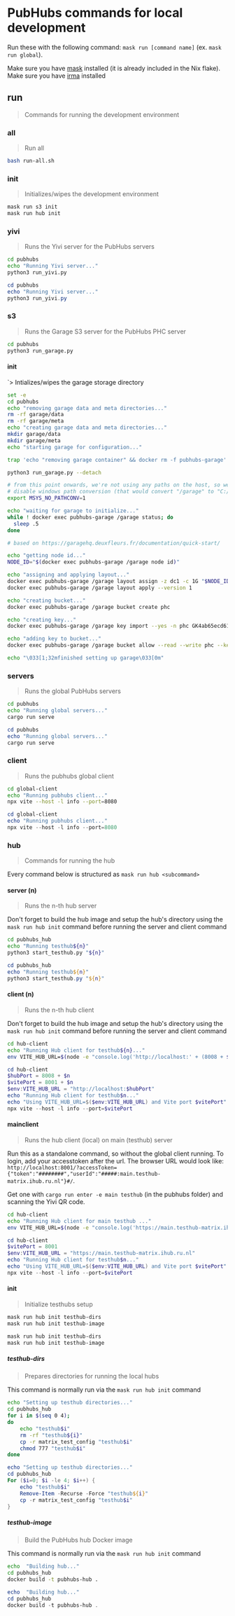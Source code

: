 # PubHubs commands for local development

Run these with the following command: `mask run [command name]` (ex. `mask run global`).

Make sure you have [mask](https://github.com/jacobdeichert/mask) installed (it is already included in the Nix flake).
Make sure you have [irma](https://github.com/privacybydesign/irmago) installed

## run

> Commands for running the development environment

### all

> Run all

```sh
bash run-all.sh
```

### init

> Initializes/wipes the development environment
```sh
mask run s3 init
mask run hub init
```

### yivi

> Runs the Yivi server for the PubHubs servers

```sh
cd pubhubs
echo "Running Yivi server..."
python3 run_yivi.py
```

```powershell
cd pubhubs
echo "Running Yivi server..."
python3 run_yivi.py
```

### s3

> Runs the Garage S3 server for the PubHubs PHC server

```sh
cd pubhubs
python3 run_garage.py
```

#### init

`> Intializes/wipes the garage storage directory

```sh
set -e
cd pubhubs
echo "removing garage data and meta directories..."
rm -rf garage/data
rm -rf garage/meta
echo "creating garage data and meta directories..."
mkdir garage/data
mkdir garage/meta
echo "starting garage for configuration..."

trap 'echo "removing garage container" && docker rm -f pubhubs-garage' EXIT INT

python3 run_garage.py --detach

# from this point onwards, we're not using any paths on the host, so we can safely
# disable windows path conversion (that would convert "/garage" to "C:/...")
export MSYS_NO_PATHCONV=1

echo "waiting for garage to initialize..."
while ! docker exec pubhubs-garage /garage status; do
  sleep .5
done

# based on https://garagehq.deuxfleurs.fr/documentation/quick-start/

echo "getting node id..."
NODE_ID="$(docker exec pubhubs-garage /garage node id)"

echo "assigning and applying layout..."
docker exec pubhubs-garage /garage layout assign -z dc1 -c 1G "$NODE_ID"
docker exec pubhubs-garage /garage layout apply --version 1

echo "creating bucket..."
docker exec pubhubs-garage /garage bucket create phc

echo "creating key..."
docker exec pubhubs-garage /garage key import --yes -n phc GK4ab65ecd61df5cd9382075c5 c46af3789d8f98b527538e4eeea6c1130e1356b694f391fa6f9af5098121e50f

echo "adding key to bucket..."
docker exec pubhubs-garage /garage bucket allow --read --write phc --key phc

echo "\033[1;32mfinished setting up garage\033[0m"
```

### servers

> Runs the global PubHubs servers

```sh
cd pubhubs
echo "Running global servers..."
cargo run serve
```

```powershell
cd pubhubs
echo "Running global servers..."
cargo run serve
```

### client

> Runs the pubhubs global client

```sh
cd global-client
echo "Running pubhubs client..."
npx vite --host -l info --port=8080
```

```powershell
cd global-client
echo "Running pubhubs client..."
npx vite --host -l info --port=8080
```

### hub

> Commands for running the hub

Every command below is structured as `mask run hub <subcommand>`

#### server (n)

> Runs the n-th hub server

Don't forget to build the hub image and setup the hub's directory using the
`mask run hub init` command before running the server and client command

```sh
cd pubhubs_hub
echo "Running testhub${n}"
python3 start_testhub.py "${n}"
```

```powershell
cd pubhubs_hub
echo "Running testhub${n}"
python3 start_testhub.py "${n}"
```

#### client (n)

> Runs the n-th hub client

Don't forget to build the hub image and setup the hub's directory using the
`mask run hub init` command before running the server and client command

```sh
cd hub-client
echo "Running Hub client for testhub${n}..."
env VITE_HUB_URL=$(node -e "console.log('http://localhost:' + (8008 + $n))") npx vite --host -l info --port=$(node -e "console.log(8001 + $n)")
```

```powershell
cd hub-client
$hubPort = 8008 + $n
$vitePort = 8001 + $n
$env:VITE_HUB_URL = "http://localhost:$hubPort"
echo "Running Hub client for testhub$n..."
echo "Using VITE_HUB_URL=$($env:VITE_HUB_URL) and Vite port $vitePort"
npx vite --host -l info --port=$vitePort
```

#### mainclient

> Runs the hub client (local) on main (testhub) server

Run this as a standalone command, so without the global client running.
To login, add your accesstoken after the url. The browser URL would look like: `http://localhost:8001/?accessToken={"token":"########","userId":"#####:main.testhub-matrix.ihub.ru.nl"}#/`.

Get one with `cargo run enter -e main testhub` (in the pubhubs folder) and scanning the Yivi QR code.

```sh
cd hub-client
echo "Running Hub client for main testhub ..."
env VITE_HUB_URL=$(node -e "console.log('https://main.testhub-matrix.ihub.ru.nl')") npx vite --host -l info --port=$(node -e "console.log(8001)")
```

```powershell
cd hub-client
$vitePort = 8001
$env:VITE_HUB_URL = "https://main.testhub-matrix.ihub.ru.nl"
echo "Running Hub client for testhub$n..."
echo "Using VITE_HUB_URL=$($env:VITE_HUB_URL) and Vite port $vitePort"
npx vite --host -l info --port=$vitePort
```

#### init

> Initialize testhubs setup


```sh
mask run hub init testhub-dirs
mask run hub init testhub-image
```

```powershell
mask run hub init testhub-dirs
mask run hub init testhub-image
```

##### testhub-dirs

> Prepares directories for running the local hubs

This command is normally run via the `mask run hub init` command

```sh
echo "Setting up testhub directories..."
cd pubhubs_hub
for i in $(seq 0 4);
do
    echo "testhub$i"
    rm -rf "testhub${i}"
    cp -r matrix_test_config "testhub$i"
    chmod 777 "testhub$i"
done
```

```powershell
echo "Setting up testhub directories..."
cd pubhubs_hub
For ($i=0; $i -le 4; $i++) {
    echo "testhub$i"
    Remove-Item -Recurse -Force "testhub${i}"
    cp -r matrix_test_config "testhub$i"
}
```

##### testhub-image

> Build the PubHubs hub Docker image

This command is normally run via the `mask run hub init` command

```sh
echo  "Building hub..."
cd pubhubs_hub
docker build -t pubhubs-hub .
```

```powershell
echo  "Building hub..."
cd pubhubs_hub
docker build -t pubhubs-hub .
```
